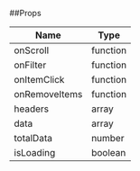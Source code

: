 ##Props

Name | Type
------------ | -------------
onScroll | function
onFilter | function
onItemClick | function
onRemoveItems | function
headers | array
data | array
totalData | number
isLoading | boolean
